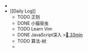 -
- [[Daily Log]]
	- TODO 正则
	- DONE 小猫驱虫
	- TODO Learn Vim
	- DONE JavaScript深入 >[🍅 33min](#agenda-pomo://?t=p-1684920665179-1940-116849207142861)
	- TODO 算法-树
	-